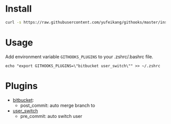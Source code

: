
# Install

```bash
curl -s https://raw.githubusercontent.com/yufeikang/githooks/master/install.sh | bash
```

# Usage

Add environment variable `GITHOOKS_PLUGINS` to your .zshrc/.bashrc file.

```shell
echo "export GITHOOKS_PLUGINS=\"bitbucket user_switch\"" >> ~/.zshrc
```

# Plugins
* [bitbucket](./hooks/plugins/bitbucket/README.md): 
    * post_commit: auto merge branch to
* [user_switch](./hooks/plugins/user_switch/README.md)
    * pre_commit: auto switch user